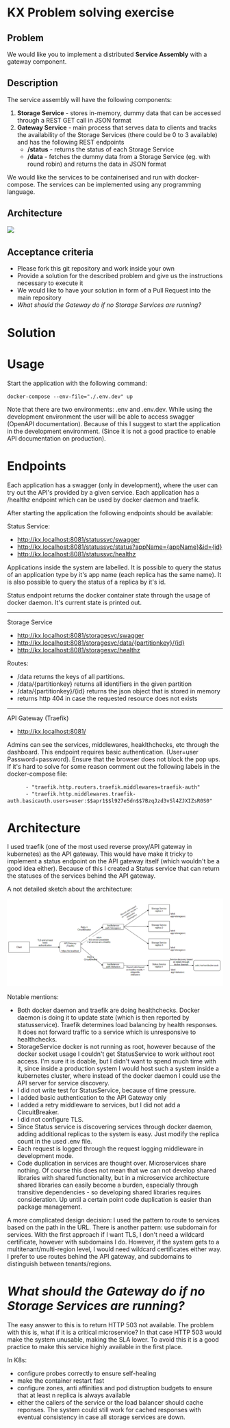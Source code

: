 # KX Problem solving exercise

## Problem
We would like you to implement a distributed **Service Assembly** with a gateway component.

## Description
The service assembly will have the following components:
1) **Storage Service** - stores in-memory, dummy data that can be accessed through a REST GET call in JSON format
2) **Gateway Service** - main process that serves data to clients and tracks the availability of the Storage Services (there could be 0 to 3 available) and has the following REST endpoints
    * **/status** - returns the status of each Storage Service
    * **/data** - fetches the dummy data from a Storage Service (eg. with round robin) and returns the data in JSON format

We would like the services to be containerised and run with docker-compose.
The services can be implemented using any programming language.

## Architecture
<img src="https://user-images.githubusercontent.com/90027208/152865747-5c4734dd-c046-4170-ae04-f0ea1448cf89.png" width="300">

## Acceptance criteria
* Please fork this git repository and work inside your own
* Provide a solution for the described problem and give us the instructions necessary to execute it
* We would like to have your solution in form of a Pull Request into the main repository
* _What should the Gateway do if no Storage Services are running?_


# Solution

# Usage 

Start the application with the following command:

```
docker-compose --env-file="./.env.dev" up
```

Note that there are two environments: .env and .env.dev. While using the development environment the user will be able to access swagger (OpenAPI documentation). Because of this I suggest to start the application in the development environment. (Since it is not a good practice to enable API documentation on production). 

# Endpoints

Each application has a swagger (only in development), where the user can try out the API's provided by a given service. Each application has a /healthz endpoint which can be used by docker daemon and traefik.

After starting the application the following endpoints should be available:

Status Service:
- http://kx.localhost:8081/statussvc/swagger
- http://kx.localhost:8081/statussvc/status?appName={appName}&id={id}
- http://kx.localhost:8081/statussvc/healthz

Applications inside the system are labelled. It is possible to query the status of an application type by it's app name (each replica has the same name). It is also possible to query the status of a replica by it's id.

Status endpoint returns the docker container state through the usage of docker daemon. It's current state is printed out.

---
Storage Service
- http://kx.localhost:8081/storagesvc/swagger
- http://kx.localhost:8081/storagesvc/data/{partitionkey}/{id}
- http://kx.localhost:8081/storagesvc/healthz

Routes:

- /data returns the keys of all partitions.
- /data/{partitionkey} returns all identifiers in the given partition
- /data/{partitionkey}/{id} returns the json object that is stored in memory
- returns http 404 in case the requested resource does not exists

---
API Gateway (Traefik)
- http://kx.localhost:8081/ 
  
Admins can see the services, middlewares, heaklthchecks, etc through the dashboard. This endpoint requires basic authentication. (User=user Password=password). Ensure that the browser does not block the pop ups. If it's hard to solve for some reason comment out the following labels in the docker-compose file:

```
      - "traefik.http.routers.traefik.middlewares=traefik-auth"
      - "traefik.http.middlewares.traefik-auth.basicauth.users=user:$$apr1$$l927e5dn$$7BzqJzd3vSl4ZJXIZsR0S0"
```
# Architecture

I used traefik (one of the most used reverse proxy/API gateway in kubernetes) as the API gateway. This would have make it tricky to implement a status endpoint on the API gateway itself (which wouldn't be a good idea either). Because of this I created a Status service that can return the statuses of the services behind the API gateway.

A not detailed sketch about the architecture:

 ![Architecture.PNG](Architecture.PNG)

Notable mentions:

- Both docker daemon and traefik are doing healthchecks. Docker daemon is doing it to update state (which is then reported by statusservice). Traefik determines load balancing by health responses. It does not forward traffic to a service which is unresponsive to healthchecks.
- StorageService docker is not running as root, however because of the docker socket usage I couldn't get StatusService to work without root access. I'm sure it is doable, but I didn't want to spend much time with it, since inside a production system I would host such a system inside a kubernetes cluster, where instead of the docker daemon I could use the API server for service discovery.
- I did not write test for StatusService, because of time pressure.
- I added basic authentication to the API Gateway only
- I added a retry middleware to services, but I did not add a CircuitBreaker.
- I did not configure TLS.
- Since Status service is discovering services through docker daemon, adding additional replicas to the system is easy. Just modify the replica count in the used .env file.
- Each request is logged through the request logging middleware in development mode.
- Code duplication in services are thought over. Microservices share nothing. Of course this does not mean that we can not develop shared libraries with shared functionality, but in a microservice architecture shared libraries can easily become a burden, especially through transitive dependencies - so developing shared libraries requires consideration. Up until a certain point code duplication is easier than package management.

A more complicated design decision: I used the pattern to route to services based on the path in the URL. There is another pattern: use subdomain for services. With the first approach if I want TLS, I don't need a wildcard certificate, however with subdomains I do. However, if the system gets to a multitenant/multi-region level, I would need wildcard certificates either way. I prefer to use routes behind the API gateway, and subdomains to distinguish between tenants/regions.

# _What should the Gateway do if no Storage Services are running?_

The easy answer to this is to return HTTP 503 not available. The problem with this is, what if it is a critical microservice? In that case HTTP 503 would make the system unusable, making the SLA lower.
To avoid this it is a good practice to make this service highly available in the first place. 

In K8s: 
- configure probes correctly to ensure self-healing
- make the container restart fast
- configure zones, anti affinities and pod distruption budgets to ensure that at least n replica is always available
- either the callers of the service or the load balancer should cache reponses. The system could still work for cached responses with eventual consistency in case all storage services are down.



